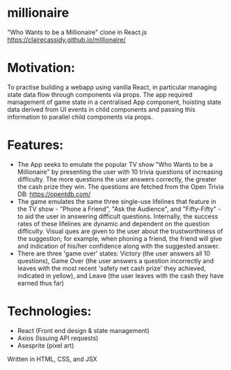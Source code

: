 # millionaire
"Who Wants to be a Millionaire" clone in React.js https://clairecassidy.github.io/millionaire/

# Motivation: 
To practise building a webapp using vanilla React, in particular managing state data flow through components via props. The app required management of game state in a centralised App component, hoisting state data derived from UI events in child components and passing this information to parallel child components via props.

# Features:
- The App seeks to emulate the popular TV show "Who Wants to be a Millionaire" by presenting the user with 10 trivia questions of increasing difficulty. The more questions the user answers correctly, the greater the cash prize they win. The questions are fetched from the Open Trivia DB: https://opentdb.com/
- The game emulates the same three single-use lifelines that feature in the TV show - "Phone a Friend", "Ask the Audience", and "Fifty-Fifty" - to aid the user in answering difficult questions. Internally, the success rates of these lifelines are dynamic and dependent on the question difficulty. Visual ques are given to the user about the trustworthiness of the suggestion; for example, when phoning a friend, the friend will give and indication of his/her confidence along with the suggested answer.
- There are three 'game over' states: Victory (the user answers all 10 questions), Game Over (the user answers a question incorrectly and leaves with the most recent 'safety net cash prize' they achieved, indicated in yellow), and Leave (the user leaves with the cash they have earned thus far)

# Technologies:
- React (Front end design & state management)
- Axios (Issuing API requests)
- Asesprite (pixel art)

Written in HTML, CSS, and JSX
